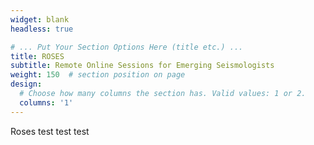 ```yaml
---
widget: blank
headless: true

# ... Put Your Section Options Here (title etc.) ...
title: ROSES
subtitle: Remote Online Sessions for Emerging Seismologists
weight: 150  # section position on page
design:
  # Choose how many columns the section has. Valid values: 1 or 2.
  columns: '1'
---
```


Roses test test test